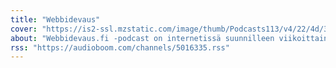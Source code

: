 ```yaml
---
title: "Webbidevaus"
cover: "https://is2-ssl.mzstatic.com/image/thumb/Podcasts113/v4/22/4d/32/224d3240-224a-7753-74f3-b9ae7a10d0f4/mza_18336116237879910484.jpg/939x0w.jpg"
about: "Webbidevaus.fi -podcast on internetissä suunnilleen viikoittain ilmestyvä, web-kehityksestä kertova suomenkielinen puheradio-ohjelma."
rss: "https://audioboom.com/channels/5016335.rss"
---
```

